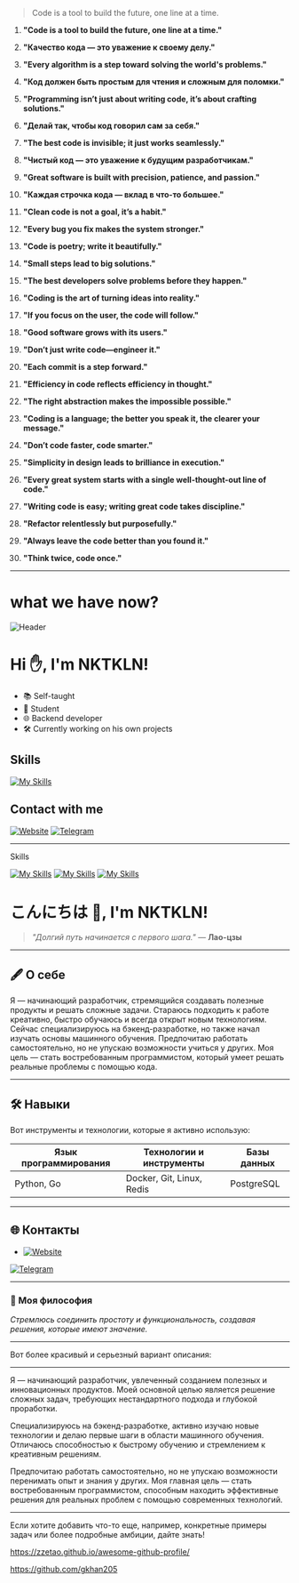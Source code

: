 
> Code is a tool to build the future, one line at a time.


1. **"Code is a tool to build the future, one line at a time."**  
2. **"Качество кода — это уважение к своему делу."**  
3. **"Every algorithm is a step toward solving the world's problems."**  
4. **"Код должен быть простым для чтения и сложным для поломки."**  
5. **"Programming isn’t just about writing code, it’s about crafting solutions."**  
6. **"Делай так, чтобы код говорил сам за себя."**  
7. **"The best code is invisible; it just works seamlessly."**  
8. **"Чистый код — это уважение к будущим разработчикам."**  
9. **"Great software is built with precision, patience, and passion."**  
10. **"Каждая строчка кода — вклад в что-то большее."**

1. **"Clean code is not a goal, it’s a habit."**  
2. **"Every bug you fix makes the system stronger."**  
3. **"Code is poetry; write it beautifully."**  
4. **"Small steps lead to big solutions."**  
5. **"The best developers solve problems before they happen."**  
6. **"Coding is the art of turning ideas into reality."**  
7. **"If you focus on the user, the code will follow."**  
8. **"Good software grows with its users."**  
9. **"Don’t just write code—engineer it."**  
10. **"Each commit is a step forward."**  
11. **"Efficiency in code reflects efficiency in thought."**  
12. **"The right abstraction makes the impossible possible."**  
13. **"Coding is a language; the better you speak it, the clearer your message."**  
14. **"Don’t code faster, code smarter."**  
15. **"Simplicity in design leads to brilliance in execution."**  
16. **"Every great system starts with a single well-thought-out line of code."**  
17. **"Writing code is easy; writing great code takes discipline."**  
18. **"Refactor relentlessly but purposefully."**  
19. **"Always leave the code better than you found it."**  
20. **"Think twice, code once."**  

---

# what we have now?

![Header](https://github.com/NKTKLN/NKTKLN/attachments/banner.png)

# Hi ✋, I'm NKTKLN!

* 📚 Self-taught
* 🏫 Student
* 🌐 Backend developer
* 🛠 Currently working on his own projects

## Skills

[![My Skills](https://skillicons.dev/icons?i=py,go,git,docker,linux,redis,postgres)](https://skillicons.dev)

## Contact with me

[![Website](https://img.shields.io/badge/website-000000?style=for-the-badge&logo=About.me&logoColor=white)](https://nktkln.com)
[![Telegram](https://img.shields.io/badge/Telegram-2CA5E0?style=for-the-badge&logo=telegram&logoColor=white)](https://t.me/NKTKLN)

---

Skills

[![My Skills](https://skillicons.dev/icons?i=py,go)](https://skillicons.dev)
[![My Skills](https://skillicons.dev/icons?i=git,docker,linux)](https://skillicons.dev)
[![My Skills](https://skillicons.dev/icons?i=redis,postgres)](https://skillicons.dev)


# こんにちは 👋, I'm **NKTKLN**!  

> _"Долгий путь начинается с первого шага."_ — **Лао-цзы**  

---

## 🖋 О себе  
Я — начинающий разработчик, стремящийся создавать полезные продукты и решать сложные задачи. Стараюсь подходить к работе креативно, быстро обучаюсь и всегда открыт новым технологиям.  
Сейчас специализируюсь на бэкенд-разработке, но также начал изучать основы машинного обучения. Предпочитаю работать самостоятельно, но не упускаю возможности учиться у других. Моя цель — стать востребованным программистом, который умеет решать реальные проблемы с помощью кода.

---

## 🛠 Навыки  
Вот инструменты и технологии, которые я активно использую:  

| Язык программирования | Технологии и инструменты        | Базы данных           |
|------------------------|---------------------------------|-----------------------|
| Python, Go            | Docker, Git, Linux, Redis      | PostgreSQL            |

---

## 🌐 Контакты  
- [![Website](https://img.shields.io/badge/Website-000000?style=for-the-badge&logo=About.me&logoColor=white)](https://nktkln.com)  


[![Telegram](https://img.shields.io/badge/Telegram-2CA5E0?style=flat&logo=telegram&logoColor=white)](https://t.me/NKTKLN)  

---

### 🎯 Моя философия  
_Стремлюсь соединить простоту и функциональность, создавая решения, которые имеют значение._  

---

Вот более красивый и серьезный вариант описания:  

---

Я — начинающий разработчик, увлеченный созданием полезных и инновационных продуктов. Моей основной целью является решение сложных задач, требующих нестандартного подхода и глубокой проработки.  

Специализируюсь на бэкенд-разработке, активно изучаю новые технологии и делаю первые шаги в области машинного обучения. Отличаюсь способностью к быстрому обучению и стремлением к креативным решениям.  

Предпочитаю работать самостоятельно, но не упускаю возможности перенимать опыт и знания у других. Моя главная цель — стать востребованным программистом, способным находить эффективные решения для реальных проблем с помощью современных технологий.  

---  

Если хотите добавить что-то еще, например, конкретные примеры задач или более подробные амбиции, дайте знать!

https://zzetao.github.io/awesome-github-profile/

https://github.com/gkhan205

